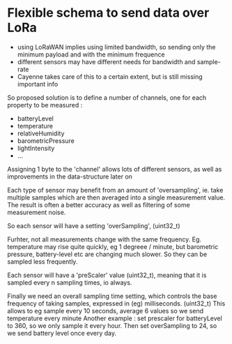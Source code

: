# Flexible schema to send data over LoRa

* using LoRaWAN implies using limited bandwidth, so sending only the minimum payload and with the minimum frequence
* different sensors may have different needs for bandwidth and sample-rate
* Cayenne takes care of this to a certain extent, but is still missing important info

So proposed solution is to define a number of channels, one for each property to be measured :
* batteryLevel
* temperature
* relativeHumidity
* barometricPressure
* lightIntensity
* ...

Assigning 1 byte to the 'channel' allows lots of different sensors, as well as improvements in the data-structure later on

Each type of sensor may benefit from an amount of 'oversampling', ie. take multiple samples which are then averaged into a single measurement value. The result is often a better accuracy as well as filtering of some measurement noise.

So each sensor will have a setting 'overSampling', (uint32_t)

Furhter, not all measurements change with the same frequency. Eg. temperature may rise quite quickly, eg 1 degreee / minute, but barometric pressure, battery-level etc are changing much slower. So they can be sampled less frequently.

Each sensor will have a 'preScaler' value (uint32_t), meaning that it is sampled every n sampling times, io always. 

Finally we need an overall sampling time setting, which controls the base frequency of taking samples, expressed in (eg) milliseconds. (uint32_t)
This allows to eg sample every 10 seconds, average 6 values so we send temperature every minute
Another example : set prescaler for batteryLevel to 360, so we only sample it every hour. Then set overSampling to 24, so we send battery level once every day.